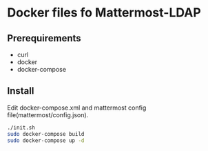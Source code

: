 # Docker files fo Mattermost-LDAP

## Prerequirements

- curl
- docker
- docker-compose

## Install

Edit docker-compose.xml and mattermost config file(mattermost/config.json).

```bash
./init.sh
sudo docker-compose build
sudo docker-compose up -d
```
